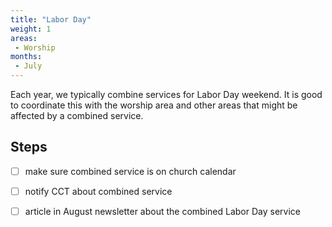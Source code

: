 ```yaml
---
title: "Labor Day"
weight: 1
areas: 
 - Worship
months: 
 - July
---
```


Each year, we typically combine services for Labor Day weekend. It is good to coordinate this with the worship area and other areas that might be affected by a combined service.

## Steps

- [ ] make sure combined service is on church calendar
- [ ] notify CCT about combined service
- [ ] article in August newsletter about the combined Labor Day service

